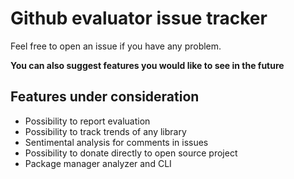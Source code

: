 # Github evaluator issue tracker

Feel free to open an issue if you have any problem.

**You can also suggest features you would like to see in the future**

## Features under consideration

- Possibility to report evaluation
- Possibility to track trends of any library
- Sentimental analysis for comments in issues
- Possibility to donate directly to open source project
- Package manager analyzer and CLI
